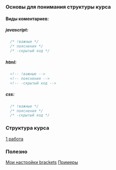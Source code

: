 ### Основы для понимания структуры курса
#### Виды коментариев:  
##### javascript:  
```javascript
  /* !важные */  
  /* пояснения */  
  /* -скрытый код */  
```
##### html:
```html
  <!-- !важные -->  
  <!-- пояснения -->  
  <!-- -скрытый код -->  
```
##### css:
```css
  /* !важные */  
  /* пояснения */  
  /* -скрытый код */  
```
### Cтруктура курса
[1 работа](https://github.com/VipBender/JavaScript/tree/master/1js)  
### Полезно
[Мои настройки brackets](https://github.com/VipBender/JavaScript/blob/master/Brackets)
[Примеры](https://github.com/VipBender/JavaScript/tree/master/examples)